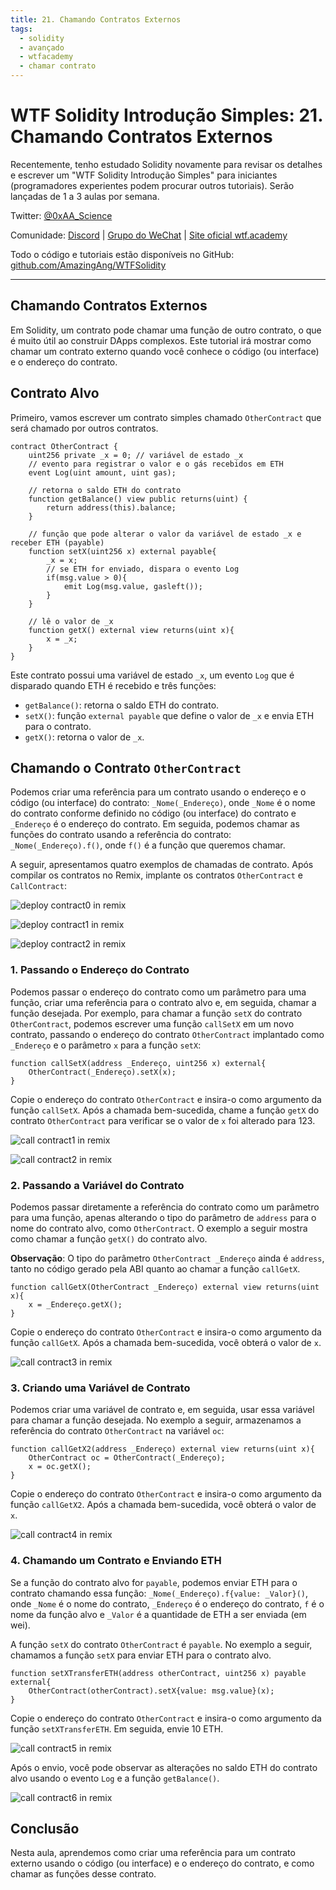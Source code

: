 ```yaml
---
title: 21. Chamando Contratos Externos
tags:
  - solidity
  - avançado
  - wtfacademy
  - chamar contrato
---
```


# WTF Solidity Introdução Simples: 21. Chamando Contratos Externos

Recentemente, tenho estudado Solidity novamente para revisar os detalhes e escrever um "WTF Solidity Introdução Simples" para iniciantes (programadores experientes podem procurar outros tutoriais). Serão lançadas de 1 a 3 aulas por semana.

Twitter: [@0xAA_Science](https://twitter.com/0xAA_Science)

Comunidade: [Discord](https://discord.gg/5akcruXrsk) | [Grupo do WeChat](https://docs.google.com/forms/d/e/1FAIpQLSe4KGT8Sh6sJ7hedQRuIYirOoZK_85miz3dw7vA1-YjodgJ-A/viewform?usp=sf_link) | [Site oficial wtf.academy](https://wtf.academy)

Todo o código e tutoriais estão disponíveis no GitHub: [github.com/AmazingAng/WTFSolidity](https://github.com/AmazingAng/WTFSolidity)

-----

## Chamando Contratos Externos

Em Solidity, um contrato pode chamar uma função de outro contrato, o que é muito útil ao construir DApps complexos. Este tutorial irá mostrar como chamar um contrato externo quando você conhece o código (ou interface) e o endereço do contrato.

## Contrato Alvo

Primeiro, vamos escrever um contrato simples chamado `OtherContract` que será chamado por outros contratos.

```solidity
contract OtherContract {
    uint256 private _x = 0; // variável de estado _x
    // evento para registrar o valor e o gás recebidos em ETH
    event Log(uint amount, uint gas);
    
    // retorna o saldo ETH do contrato
    function getBalance() view public returns(uint) {
        return address(this).balance;
    }

    // função que pode alterar o valor da variável de estado _x e receber ETH (payable)
    function setX(uint256 x) external payable{
        _x = x;
        // se ETH for enviado, dispara o evento Log
        if(msg.value > 0){
            emit Log(msg.value, gasleft());
        }
    }

    // lê o valor de _x
    function getX() external view returns(uint x){
        x = _x;
    }
}
```

Este contrato possui uma variável de estado `_x`, um evento `Log` que é disparado quando ETH é recebido e três funções:

- `getBalance()`: retorna o saldo ETH do contrato.
- `setX()`: função `external payable` que define o valor de `_x` e envia ETH para o contrato.
- `getX()`: retorna o valor de `_x`.

## Chamando o Contrato `OtherContract`

Podemos criar uma referência para um contrato usando o endereço e o código (ou interface) do contrato: `_Nome(_Endereço)`, onde `_Nome` é o nome do contrato conforme definido no código (ou interface) do contrato e `_Endereço` é o endereço do contrato. Em seguida, podemos chamar as funções do contrato usando a referência do contrato: `_Nome(_Endereço).f()`, onde `f()` é a função que queremos chamar.

A seguir, apresentamos quatro exemplos de chamadas de contrato. Após compilar os contratos no Remix, implante os contratos `OtherContract` e `CallContract`:

![deploy contract0 in remix](./img/21-1.png)

![deploy contract1 in remix](./img/21-2.png)

![deploy contract2 in remix](./img/21-3.png)

### 1. Passando o Endereço do Contrato

Podemos passar o endereço do contrato como um parâmetro para uma função, criar uma referência para o contrato alvo e, em seguida, chamar a função desejada. Por exemplo, para chamar a função `setX` do contrato `OtherContract`, podemos escrever uma função `callSetX` em um novo contrato, passando o endereço do contrato `OtherContract` implantado como `_Endereço` e o parâmetro `x` para a função `setX`:

```solidity
function callSetX(address _Endereço, uint256 x) external{
    OtherContract(_Endereço).setX(x);
}
```

Copie o endereço do contrato `OtherContract` e insira-o como argumento da função `callSetX`. Após a chamada bem-sucedida, chame a função `getX` do contrato `OtherContract` para verificar se o valor de `x` foi alterado para 123.

![call contract1 in remix](./img/21-4.png)

![call contract2 in remix](./img/21-5.png)

### 2. Passando a Variável do Contrato

Podemos passar diretamente a referência do contrato como um parâmetro para uma função, apenas alterando o tipo do parâmetro de `address` para o nome do contrato alvo, como `OtherContract`. O exemplo a seguir mostra como chamar a função `getX()` do contrato alvo.

**Observação**: O tipo do parâmetro `OtherContract _Endereço` ainda é `address`, tanto no código gerado pela ABI quanto ao chamar a função `callGetX`.

```solidity
function callGetX(OtherContract _Endereço) external view returns(uint x){
    x = _Endereço.getX();
}
```

Copie o endereço do contrato `OtherContract` e insira-o como argumento da função `callGetX`. Após a chamada bem-sucedida, você obterá o valor de `x`.

![call contract3 in remix](./img/21-6.png)

### 3. Criando uma Variável de Contrato

Podemos criar uma variável de contrato e, em seguida, usar essa variável para chamar a função desejada. No exemplo a seguir, armazenamos a referência do contrato `OtherContract` na variável `oc`:

```solidity
function callGetX2(address _Endereço) external view returns(uint x){
    OtherContract oc = OtherContract(_Endereço);
    x = oc.getX();
}
```

Copie o endereço do contrato `OtherContract` e insira-o como argumento da função `callGetX2`. Após a chamada bem-sucedida, você obterá o valor de `x`.

![call contract4 in remix](./img/21-7.png)

### 4. Chamando um Contrato e Enviando ETH

Se a função do contrato alvo for `payable`, podemos enviar ETH para o contrato chamando essa função: `_Nome(_Endereço).f{value: _Valor}()`, onde `_Nome` é o nome do contrato, `_Endereço` é o endereço do contrato, `f` é o nome da função alvo e `_Valor` é a quantidade de ETH a ser enviada (em wei).

A função `setX` do contrato `OtherContract` é `payable`. No exemplo a seguir, chamamos a função `setX` para enviar ETH para o contrato alvo.

```solidity
function setXTransferETH(address otherContract, uint256 x) payable external{
    OtherContract(otherContract).setX{value: msg.value}(x);
}
```

Copie o endereço do contrato `OtherContract` e insira-o como argumento da função `setXTransferETH`. Em seguida, envie 10 ETH.

![call contract5 in remix](./img/21-8.png)

Após o envio, você pode observar as alterações no saldo ETH do contrato alvo usando o evento `Log` e a função `getBalance()`.

![call contract6 in remix](./img/21-9.png)

## Conclusão

Nesta aula, aprendemos como criar uma referência para um contrato externo usando o código (ou interface) e o endereço do contrato, e como chamar as funções desse contrato.

